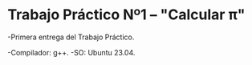# Trabajo Práctico Nº1 – "Calcular π"
-Primera entrega del Trabajo Práctico.

-Compilador: g++.
-SO: Ubuntu 23.04.
